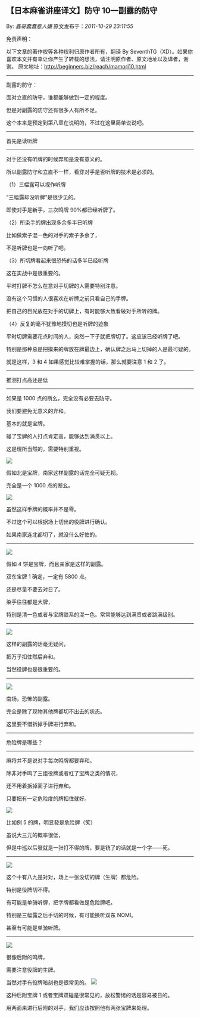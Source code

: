 ## 【日本麻雀讲座译文】防守 10—副露的防守

By: _鑫哥蠢蠢惹人嫌_ 原文发布于：_2011-10-29 23:11:55_

免责声明：

以下文章的著作权等各种权利归原作者所有，翻译 By
SeventhTG（XD）。如果你喜欢本文并有幸让你产生了转载的想法，请注明原作者、原文地址以及译者，谢谢。
原文地址：http://beginners.biz/reach/mamori10.html

---

副露的防守：

面对立直的防守，谁都能够做到一定的程度。

但是对副露的防守还有很多人有所不足。

这个本来是预定到第八章在说明的，不过在这里简单说说吧。

---

首先是读听牌

---

对手还没有听牌的时候弃和是没有意义的。

所以副露防守和立直不一样，看穿对手是否听牌的技术是必须的。

（1）三幅露可以视作听牌

“三幅露却没听牌”是很少见的。

即使对手是新手，三次鸣牌 90%都已经听牌了。

（2）所染手的牌出现多余多半已听牌

比如做索子混一色的对手的索子多余了，

不是听牌也是一向听了吧。

（3）所切牌看起来很恐怖的话多半已经听牌

这在实战中是很重要的。

平时打牌不怎么在意对手切牌的人需要特别注意。

没有这个习惯的人很喜欢在听牌之前只看自己的手牌。

把自己的目光放在对手的切牌上，有时能够大致看破对手所听的牌。

（4）反复的毫不犹豫地摸切也是听牌的迹象

平时切牌需要花点时间的人，突然一下子就把牌切了。这应该已经听牌了吧。

特别是那种总是把摸来的牌放在牌最边上，确认牌之后马上切掉的人是最可疑的。

就是这样，3 和 4 如果感觉比较难掌握的话，那么就要注意 1 和 2 了。

---

推测打点高还是低

---

如果是 1000 点的断幺，完全没有必要去防守。

我们要避免无意义的弃和。

基本的就是宝牌。

碰了宝牌的人打点肯定高，能够达到满贯以上。

这是理所当然的，需要特别重视。

![](http://s6.sinaimg.cn/middle/7f78b76fxb05c50c5b145&690)

假如北是宝牌，南家这样副露的话完全可疑无视。

完全是一个 1000 点的断幺。

![](http://s14.sinaimg.cn/middle/7f78b76fxb05c553ddbcd&690)

虽然这样手牌的概率并不是零。

不过这个可以根据场上切出的役牌进行确认。

如果南家连北都切了，就没什么好怕的。

---

![](http://s15.sinaimg.cn/middle/7f78b76fxee39ba1b33ce&690)

假如 4 饼是宝牌，而且亲家是这样的副露。

双东宝牌 1 确定，一定有 5800 点。

还是尽量不要去对日了。

染手往往都是大牌，

特别是清一色或者与宝牌联系的混一色。常常能够达到满贯或者跳满级别。

---

![](http://s11.sinaimg.cn/middle/7f78b76fxb05c675ae36a&690)

这样的副露的话毫无疑问，

把万子扣住然后弃和。

当然役牌也是很重要的。

---

![](http://s5.sinaimg.cn/middle/7f78b76fxb05c6d78c794&690)

南场，恐怖的副露。

完全是除了现物其他牌都切不出去的状态。

这里要不惜拆掉手牌进行弃和。

---

危险牌是哪些？

---

麻将并不是说对手每次鸣牌都要弃和。

除非对手鸣了三组役牌或者杠了宝牌之类的情况，

还不用着拆掉面子进行弃和。

只要把有一定危险度的牌扣住就好。

![](http://s1.sinaimg.cn/middle/7f78b76fxb05c7f3b9020&690)

比如例 5 的牌，明显發是危险牌（笑）

虽说大三元的概率很低，

但是中巡以后發就是一张打不得的牌，要是铳了的话就是一个字——死。

---

![](http://s6.sinaimg.cn/middle/7f78b76fxb05c8a4f27d5&690)

这个十有八九是对对，场上一张没切的牌（生牌）都危险。

特别是役牌切不得。

有可能是单骑听牌，把字牌都看做是危险牌吧。

特别是三幅露之后手切的时候，有可能换听双东 NOMI。

甚至有可能是单骑听牌。

---

![](http://s7.sinaimg.cn/middle/7f78b76fxb05d4e712746&690)

很像后附的鸣牌，

需要注意役牌的生牌。

当然对手有役牌暗刻也是很常见的。
![](http://s14.sinaimg.cn/middle/7f78b76fgb071774c6a6d&690)

这种后附宝牌 1 或者宝牌双碰是很常见的，放松警惕的话是容易被日的。

用两面来进行后附的对手，我们应该按照他有两张宝牌来处理。
